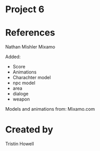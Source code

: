 # Project 6

# References
Nathan Mishler 
Mixamo

Added:
- Score
- Animations
- Charachter model
- npc model
- area
- dialoge
- weapon

Models and animations from: Mixamo.com

# Created by 
Tristin Howell
